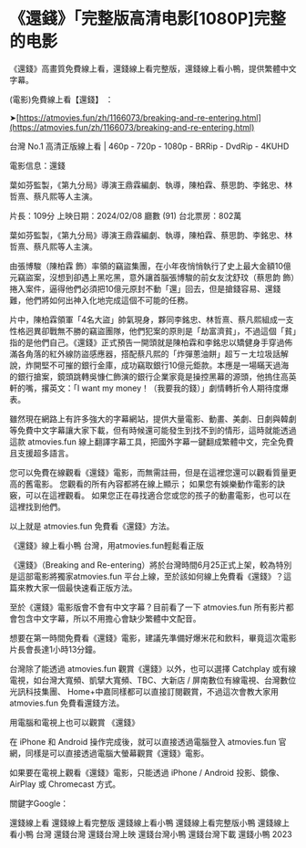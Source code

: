 # 《還錢》「完整版高清电影[1080P]完整的电影

《還錢》高畫質免費線上看，還錢線上看完整版，還錢線上看小鴨，提供繁體中文字幕。

(電影)免費線上看【還錢】 ：

➤[https://atmovies.fun/zh/1166073/breaking-and-re-entering.html](https://atmovies.fun/zh/1166073/breaking-and-re-entering.html)

台灣 No.1 高清正版線上看 | 460p - 720p - 1080p - BRRip - DvdRip - 4KUHD


電影信息：還錢

葉如芬監製，《第九分局》導演王鼎霖編劇、執導，陳柏霖、蔡思韵、李銘忠、林哲熹、蔡凡熙等人主演。

片長：109分 上映日期：2024/02/08 廳數 (91) 台北票房：802萬

葉如芬監製，《第九分局》導演王鼎霖編劇、執導，陳柏霖、蔡思韵、李銘忠、林哲熹、蔡凡熙等人主演。

由張博駿（陳柏霖 飾）率領的竊盜集團，在小年夜悄悄執行了史上最大金額10億元竊盜案，沒想到卻遇上黑吃黑，意外讓首腦張博駿的前女友沈舒玟（蔡思韵 飾）捲入案件，逼得他們必須把10億元原封不動「還」回去，但是搶錢容易、還錢難，他們將如何出神入化地完成這個不可能的任務。

片中，陳柏霖領軍「4名大盜」帥氣現身，夥同李銘忠、林哲熹、蔡凡熙組成一支性格迥異卻戰無不勝的竊盜團隊，他們犯案的原則是「劫富濟貧」，不過這個「貧」指的是他們自己。《還錢》正式預告一開頭就是陳柏霖和李銘忠以矯健身手穿過佈滿各角落的紅外線防盜感應器，搭配蔡凡熙的「炸彈蔥油餅」超ㄎㄧㄤ垃圾話解說，炸開堅不可摧的銀行金庫，成功竊取銀行10億元鉅款。本應是一場瞞天過海的銀行搶案，鏡頭跳轉吳慷仁飾演的銀行企業家竟是操控黑幕的源頭，他摀住高英軒的嘴，撂英文：「I want my money！（我要我的錢）」劇情轉折令人期待度爆表。

雖然現在網路上有許多強大的字幕網站，提供大量電影、動畫、美劇、日劇與韓劇等免費中文字幕讓大家下載，但有時候還可能發生到找不到的情形，這時就能透過這款 atmovies.fun 線上翻譯字幕工具，把國外字幕一鍵翻成繁體中文，完全免費且支援超多語言。

您可以免費在線觀看《還錢》電影，而無需註冊，但是在這裡您還可以觀看質量更高的舊電影。 您觀看的所有內容都將在線上顯示； 如果您有娛樂動作電影的訣竅，可以在這裡觀看。 如果您正在尋找適合您或您的孩子的動畫電影，也可以在這裡找到他們。

以上就是 atmovies.fun 免費看《還錢》方法。

《還錢》線上看小鴨 台灣，用atmovies.fun輕鬆看正版

《還錢》（Breaking and Re-entering）將於台灣時間6月25正式上架，較為特別是這部電影將獨家atmovies.fun 平台上線，至於該如何線上免費看《還錢》？這篇來教大家一個最快速看正版方法。

至於《還錢》電影版會不會有中文字幕？目前看了一下 atmovies.fun 所有影片都會包含中文字幕，所以不用擔心會缺少繁體中文配音。

想要在第一時間免費看《還錢》電影，建議先準備好爆米花和飲料，畢竟這次電影片長會長達1小時13分鐘。  

台灣除了能透過 atmovies.fun 觀賞《還錢》以外，也可以選擇 Catchplay 或有線電視，如台灣大寬頻、凱擘大寬頻、TBC、大新店 / 屏南數位有線電視、台灣數位光訊科技集團、 Home+中嘉同樣都可以直接訂閱觀賞，不過這次會教大家用 atmovies.fun 免費看還錢方法。

用電腦和電視上也可以觀賞 《還錢》

在 iPhone 和 Android 操作完成後，就可以直接透過電腦登入 atmovies.fun 官網，同樣是可以直接透過電腦大螢幕觀賞《還錢》電影。

如果要在電視上觀看《還錢》電影，只能透過 iPhone / Android 投影、鏡像、AirPlay 或 Chromecast 方式。


關鍵字Google：

還錢線上看
還錢線上看完整版
還錢線上看小鴨
還錢線上看完整版小鴨
還錢線上看小鴨 台灣
還錢台灣
還錢台灣上映
還錢台灣小鴨
還錢台灣下載
還錢小鴨 2023
